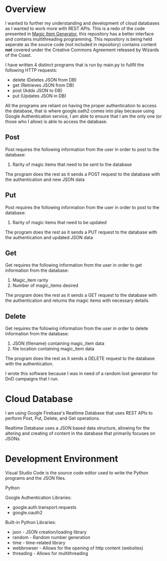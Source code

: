 # Overview

I wanted to further my understanding and development of cloud databases as I wanted to work more with REST APIs. This is a redo of the code presented in [Magic Item Generator](https://github.com/SethHartman13/Magic-Item-Generator), this repository has a better interface and contains multithreading programming. This repository is being held seperate as the source code (not included in repository) contains content **not** covered under the Creative Commons Agreement released by Wizards of the Coast.

I have written 4 distinct programs that is run by main.py to fullfil the following HTTP requests:
- delete (Deletes JSON from DB)
- get (Retrieves JSON from DB)
- post (Adds JSON to DB)
- put (Updates JSON in DB)

All the programs are reliant on having the proper authentication to access the database, that is where google.oath2 comes into play because using Google Authentication service, I am able to ensure that I am the only one (or those who I allow) is able to access the database.

## Post

Post requires the following information from the user in order to post to the database:
1. Rarity of magic items that need to be sent to the database

The program does the rest as it sends a POST request to the database with the authentication and new JSON data


## Put

Post requires the following information from the user in order to post to the database:
1. Rarity of magic items that need to be updated

The program does the rest as it sends a PUT request to the database with the authentication and updated JSON data

## Get

Get requires the following information from the user in order to get information from the database:
1. Magic_item rarity
2. Number of magic_items desired

The program does the rest as it sends a GET request to the database with the authentication and returns the magic items with necessary details.

## Delete

Get requires the following information from the user in order to delete information from the database:
1. JSON (filename) containing magic_item data
2. file location containing magic_item data

The program does the rest as it sends a DELETE request to the database with the authentication.



I wrote this software because I was in need of a random loot generator for DnD campaigns that I run.

# Cloud Database

I am using Google Firebase's Realtime Database that uses REST APIs to perform Post, Put, Delete, and Get operations.

Realtime Database uses a JSON based data structure, allowing for the altering and creating of content in the database that primarily focuses on JSONs.

# Development Environment

Visual Studio Code is the source code editor used to write the Python programs and the JSON files.

Python

Google Authentication Libraries:
- google.auth.transport.requests
- google.oauth2

Built-in Python Libraries:
- json - JSON creation/loading library
- random - Random number generation
- time - time-related library
- webbrowser - Allows for the opening of http content (websites)
- threading - Allows for multithreading